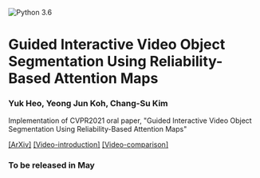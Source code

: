 ![Python 3.6](https://img.shields.io/badge/python-3.6-green.svg)
# Guided Interactive Video Object Segmentation Using Reliability-Based Attention Maps
### Yuk Heo, Yeong Jun Koh, Chang-Su Kim

<!--
[[Project page]](http://mcl.korea.ac.kr/yukheo_eccv2020/)
-->

Implementation of CVPR2021 oral paper, "Guided Interactive Video Object Segmentation Using Reliability-Based Attention Maps"

[[ArXiv]](https://arxiv.org/abs/2007.08139)
[[Video-introduction]](https://www.youtube.com/watch?v=J_Gc0N3aXXo&ab_channel=YukHeo)
[[Video-comparison]](https://www.youtube.com/watch?v=-kcqDb96Y0Q&t=54s&ab_channel=YukHeo)

### To be released in May
